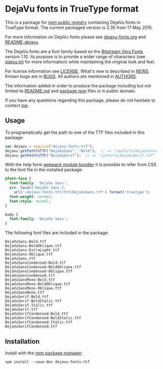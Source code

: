 # DejaVu fonts in TrueType format

This is a package for [npm public registry](https://www.npmjs.com/) containing
DejaVu fonts in TrueType format.
The current packaged version is 2.35 from 17 May 2015.

For more information on DejaVu fonts please see
[dejavu-fonts.org](http://dejavu-fonts.org) and [README-dejavu](README-dejavu).

The DejaVu fonts are a font family based on the
[Bitstream Vera Fonts](http://gnome.org/fonts/) version 1.10.
Its purpose is to provide a wider range of characters
(see [status.txt](status.txt) for more information)
while maintaining the original look and feel.

For license information see [LICENSE](LICENSE). What's new is described
in [NEWS](NEWS). Known bugs are in [BUGS](BUGS). All authors are mentioned
in [AUTHORS](AUTHORS).

The information added in order to produce the package including but not
limited to [README.md](README.md) and [package.json](package.json) files
is in public domain.

If you have any questions regarding this package, please do not hesitate to
contact [me](mailto:stan@senotrusov.com).


## Usage

To programatically get the path to one of the TTF files included in this package:

```javascript
var dejavu = require("dejavu-fonts-ttf");
dejavu.getPathToTTF("DejaVuSans", "Bold");  // => "/path/to/DejaVuSans-Bold.ttf"
dejavu.getPathToTTF("DejaVuSerif");  // => "/path/to/DejaVuSerif.ttf"
```

With the help form [webpack module bundler](http://webpack.github.io)
it is possible to refer from CSS to the font file in the installed package:

```css
@font-face {
  font-family: 'DejaVu Sans';
  src: local('DejaVu Sans'),
    url('~dejavu-fonts-ttf/ttf/DejaVuSans.ttf') format('truetype');
  font-weight: normal;
  font-style: normal;
}

body {
  font-family: 'DejaVu Sans';
}
```

The following font files are included in the package:

```
DejaVuSans-Bold.ttf
DejaVuSans-BoldOblique.ttf
DejaVuSans-ExtraLight.ttf
DejaVuSans-Oblique.ttf
DejaVuSans.ttf
DejaVuSansCondensed-Bold.ttf
DejaVuSansCondensed-BoldOblique.ttf
DejaVuSansCondensed-Oblique.ttf
DejaVuSansCondensed.ttf
DejaVuSansMono-Bold.ttf
DejaVuSansMono-BoldOblique.ttf
DejaVuSansMono-Oblique.ttf
DejaVuSansMono.ttf
DejaVuSerif-Bold.ttf
DejaVuSerif-BoldItalic.ttf
DejaVuSerif-Italic.ttf
DejaVuSerif.ttf
DejaVuSerifCondensed-Bold.ttf
DejaVuSerifCondensed-BoldItalic.ttf
DejaVuSerifCondensed-Italic.ttf
DejaVuSerifCondensed.ttf
```


## Installation

Install with the [npm package manager](https://github.com/npm/npm):

```
npm install --save-dev dejavu-fonts-ttf
```
